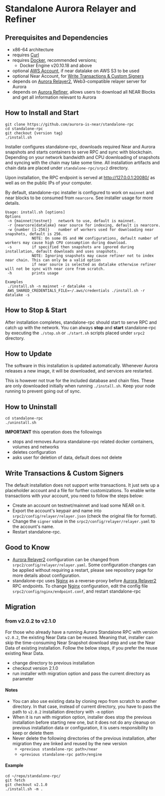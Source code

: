 Standalone Aurora Relayer and Refiner
=

## Prerequisites and Dependencies
* x86-64 architecture
* requires [Curl]
* requires [Docker], recommended versions;
  * Docker Engine v20.10.18 and above
* optional [AWS Account], if near datalake on AWS S3 to be used
* optional Near Account, for [Write Transactions & Custom Signers]
* depends on [Aurora Relayer2], Web3-compatible relayer server for Aurora
* depends on [Aurora Refiner], allows users to download all NEAR Blocks and get all information relevant to Aurora

## How to Install and Start
```shell
git clone https://github.com/aurora-is-near/standalone-rpc
cd standalone-rpc
git checkout {version tag}
./install.sh
```

Installer configures standalone-rpc, downloads required Near and Aurora snapshots and starts containers to serve RPC 
and sync with blockchain. Depending on your network bandwidth and CPU downloading of snapshots and syncing with the 
chain may take some time. All installation artifacts and chain data are placed under `standalone-rpc/srpc2` directory.

Upon installation, the RPC endpoint is served at http://127.0.0.1:20080/ as well as on the public IPs of your computer.

By default, standalone-rpc installer is configured to work on `mainnet` and near blocks to be consumed from `nearcore`. See installer usage for more details.

```shell
Usage: install.sh [options]
Options
 -n {mainnet|testnet}	network to use, default is mainnet.
 -r {nearcore|datalake}	near source for indexing, default is nearcore.
 -w {number [1-256]}	number of workers used for downloading near snapshots, default is 256.
			NOTE: On some OS and HW configurations, default number of workers may cause high CPU consumption during download.
 -s			if specified then snapshots are ignored during installation, default downloads and uses snapshots.
			NOTE: Ignoring snapshots may cause refiner not to index near chain. This can only be a valid option
			if near source is selected as datalake otherwise refiner will not be sync with near core from scratch.
 -h			prints usage
			
Examples
 ./install.sh -n mainnet -r datalake -s
 AWS_SHARED_CREDENTIALS_FILE=~/.aws/credentials ./install.sh -r datalake -s
```

## How to Stop & Start
After installation completes, standalone-rpc should start to serve RPC and catch up with the network. You can always 
**stop** and **start** standalone-rpc by executing the `./stop.sh` or `./start.sh` scripts placed under `srpc2` directory.

## How to Update
The software in this installation is updated automatically. Whenever Aurora releases a new image, it will be downloaded, and services are restarted.

This is however not true for the included database and chain files. These are only downloaded initially when running `./install.sh`. Keep your node running to prevent going out of sync.

## How to Uninstall
```shell
cd standalone-rpc
./uninstall.sh
```

**IMPORTANT** this operation does the followings
* stops and removes Aurora standalone-rpc related docker containers, volumes and networks
* deletes configuration
* asks user for deletion of data, default does not delete


## Write Transactions & Custom Signers
The default installation does not support write transactions. It just sets up a placeholder account and a file for 
further customizations. To enable write transactions with your account, you need to follow the steps below:
* Create an account on testnet/mainnet and load some NEAR on it.
* Export the account's keypair and name into `srpc2/config/relayer/relayer.json` (check the original file for format).
* Change the `signer` value in the `srpc2/config/relayer/relayer.yaml` to the account's name.
* Restart standalone-rpc.

## Good to Know 
* [Aurora Relayer2] configuration can be changed from `srpc2/config/relayer/relayer.yaml`. Some configuration changes can be applied without requiring a restart, please see repository page for more details about configuration.
* standalone-rpc uses [Nginx] as a reverse-proxy before [Aurora Relayer2] RPC endpoints. To change [Nginx] configuration, edit the config file `srpc2/config/nginx/endpoint.conf`, and restart standalone-rpc

## Migration
### from v2.0.2 to v2.1.0
For those who already have a running Aurora Standalone RPC with version `v2.0.2`, the existing Near Data can be reused. 
Meaning that, installer can skip the time-consuming Near Snapshot download step and use the Near Data of existing installation.
Follow the below steps, if you prefer the reuse existing Near Data.
* change directory to previous installation
* checkout version 2.1.0
* run installer with migration option and pass the current directory as parameter
#### Notes
 * You can also use existing data by cloning repo from scratch to another directory. In that case, instead of current 
directory, you have to pass the path to `v2.0.2` installation directory with `-m` option  
 * When it is run with migration option, installer does stop the previous installation before starting new one, but it 
does not do any cleanup on previous installation data or configuration, it is users responsibility to keep or delete them
 * Never delete the following directories of the previous installation, after migration they are linked and reused by the 
new version
   * `<previous standalone-rpc path>/near`
   * `<previous standalone-rpc path>/engine`
#### Example
```shell
cd ~/repo/standalone-rpc/
git fetch
git checkout v2.1.0
./install.sh -m .
```

[Curl]: https://curl.se/
[Nginx]: https://www.nginx.com/
[Docker]: https://docs.docker.com/engine/install/
[Docker-Compose]: https://docs.docker.com/compose/install/
[AWS Account]: https://youtu.be/GsF7I93K-EQ?t=277
[Aurora Relayer2]: https://github.com/aurora-is-near/relayer2-public
[Aurora Refiner]: https://github.com/aurora-is-near/borealis-engine-lib
[Write Transactions & Custom Signers]: https://github.com/aurora-is-near/standalone-rpc#write-transactions--custom-signers
